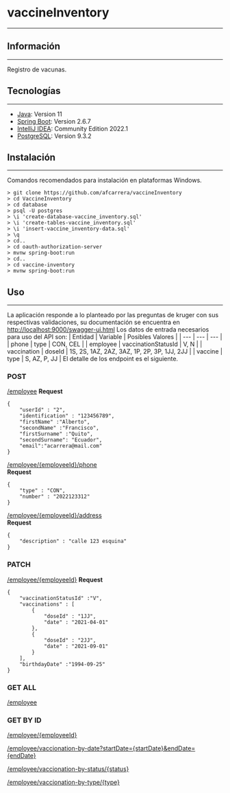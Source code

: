# vaccineInventory
***

## Información
***
Registro de vacunas.
## Tecnologías
***
* [Java](https://www.oracle.com/java/technologies/javase/jdk11-archive-downloads.html): Version 11
* [Spring Boot](https://spring.io/projects/spring-boot): Version 2.6.7
* [IntelliJ IDEA](https://www.jetbrains.com/es-es/idea/): Community Edition 2022.1
* [PostgreSQL](https://www.postgresql.org/docs/9.3/release-9-3-2.html): Version 9.3.2

## Instalación
***
Comandos recomendados para instalación en plataformas Windows. 
```
> git clone https://github.com/afcarrera/vaccineInventory
> cd VaccineInventory
> cd database
> psql -U postgres
> \i 'create-database-vaccine_inventory.sql'
> \i 'create-tables-vaccine_inventory.sql'
> \i 'insert-vaccine_inventory-data.sql'
> \q
> cd..
> cd oauth-authorization-server
> mvnw spring-boot:run 
> cd..
> cd vaccine-inventory
> mvnw spring-boot:run 
```

## Uso
***
La aplicación responde a lo planteado por las preguntas de kruger con sus respectivas validaciones, su documentación se encuentra en [http://localhost:9000/swagger-ui.html](#)
Los datos de entrada necesarios para uso del API son:
| Entidad | Variable | Posibles Valores |
| --- | --- | --- |
| phone | type | CON, CEL |
| employee | vaccinationStatusId | V, N |
| vaccination | doseId | 1S, 2S, 1AZ, 2AZ, 3AZ, 1P, 2P, 3P, 1JJ, 2JJ |
| vaccine | type | S, AZ, P, JJ |
El detalle de los endpoint es el siguiente.
### POST
[/employee](#) 
**Request**
```
{
    "userId" : "2", 
    "identification" : "123456789",
    "firstName" :"Alberto",
    "secondName" :"Francisco",
    "firstSurname" :"Quito",
    "secondSurname": "Ecuador",
    "email":"acarrera@mail.com"
}
```
[/employee/{employeeId}/phone](#)   
**Request**
```
{
    "type" : "CON",
    "number" : "2022123312"
}
```
[/employee/{employeeId}/address](#)  
**Request**
```
{
    "description" : "calle 123 esquina"
}
```
### PATCH
[/employee/{employeeId}](#) 
**Request**
```
{
    "vaccinationStatusId" :"V",
    "vaccinations" : [
        {
            "doseId" : "1JJ",
            "date" : "2021-04-01"
        },
        {
            "doseId" : "2JJ",
            "date" : "2021-09-01"
        }
    ],
    "birthdayDate" :"1994-09-25"
}
```
### GET ALL
[/employee](#)
### GET BY ID
[/employee/{employeeId}](#) 

[/employee/vaccionation-by-date?startDate={startDate}&endDate={endDate}](#)

[/employee/vaccionation-by-status/{status}](#)

[/employee/vaccionation-by-type/{type}](#) 
